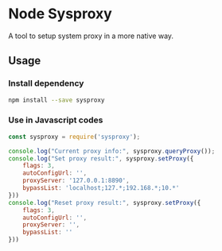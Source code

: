 # Node Sysproxy

A tool to setup system proxy in a more native way.

## Usage

### Install dependency
```bash
npm install --save sysproxy
```

### Use in Javascript codes
```javascript
const sysproxy = require('sysproxy');

console.log("Current proxy info:", sysproxy.queryProxy());
console.log("Set proxy result:", sysproxy.setProxy({
    flags: 3,
    autoConfigUrl: '',
    proxyServer: '127.0.0.1:8890',
    bypassList: 'localhost;127.*;192.168.*;10.*'
}))
console.log("Reset proxy result:", sysproxy.setProxy({
    flags: 3,
    autoConfigUrl: '',
    proxyServer: '',
    bypassList: ''
}))
```
